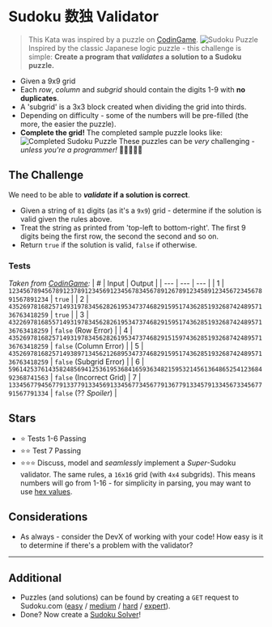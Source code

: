 # Sudoku 数独 Validator
> This Kata was inspired by a puzzle on [CodinGame](https://www.codingame.com/ide/puzzle/sudoku-validator).
![Sudoku Puzzle](/img/sudoku.png)
Inspired by the classic Japanese logic puzzle - this challenge is simple:
**Create a program that _validates_ a solution to a Sudoku puzzle.**
* Given a 9x9 grid
* Each _row_, _column_ and _subgrid_ should contain the digits 1-9 with **no duplicates**.
* A 'subgrid' is a 3x3 block created when dividing the grid into thirds.
* Depending on difficulty - some of the numbers will be pre-filled (the more, the easier the puzzle).
* **Complete the grid!**
The completed sample puzzle looks like:
![Completed Sudoku Puzzle](/img/sudoku-solution.png)
These puzzles can be _very_ challenging - _unless you're a programmer!_ 💪👩‍💻👨‍💻
## The Challenge
We need to be able to **_validate_ if a solution is correct**.
* Given a string of `81` digits (as it's a `9x9`) grid - determine if the solution is valid given the rules above.
* Treat the string as printed from 'top-left to bottom-right'. The first 9 digits being the first row, the second the second and so on.
* Return `true` if the solution is valid, `false` if otherwise.
### Tests
_Taken from [CodinGame](https://www.codingame.com/ide/puzzle/sudoku-validator):_
| # | Input | Output |
| --- | --- | --- |
| 1 | `123456789456789123789123456912345678345678912678912345891234567234567891567891234` | `true` |
| 2 | `435269781682571493197834562826195347374682915951743628519326874248957136763418259` | `true` |
| 3 | `432269781685571493197834562826195347374682915951743628519326874248957136763418259` | `false` (Row Error) |
| 4 | `435269781682571493197834562826195347374682915159743628519326874248957136763418259` | `false` (Column Error) |
| 5 | `435269781682571493897134562126895347374682915951743628519326874248957136763418259` | `false` (Subgrid Error) |
| 6 | `596142537614358248569412536195368416593634821595321456136486525412368492368741563` | `false` (Incorrect Grid) 
| 7 | `133456779456779133779133456913345677345677913677913345791334567334567791567791334` | `false` (?? _Spoiler_) |
## Stars
* ⭐ Tests 1-6 Passing
* ⭐⭐ Test 7 Passing
* ⭐⭐⭐ Discuss, model and _seamlessly_ implement a _Super_-Sudoku validator. The same rules, a `16x16` grid (with `4x4` subgrids). This means numbers will go from 1-16 - for simplicity in parsing, you may want to use [hex values](https://en.wikipedia.org/wiki/Hexadecimal#Representation).
## Considerations
* As always - consider the DevX of working with your code! How easy is it to determine if there's a problem with the validator?
---
## Additional
* Puzzles (and solutions) can be found by creating a `GET` request to Sudoku.com ([easy](https://sudoku.com/api/getLevel/easy) / [medium](https://sudoku.com/api/getLevel/medium) / [hard](https://sudoku.com/api/getLevel/hard) / [expert](https://sudoku.com/api/getLevel/expert)).
* Done? Now create a [Sudoku Solver](Sudoku-Solver.md)!


